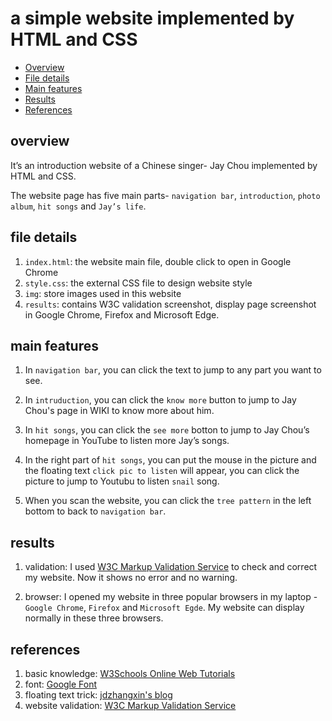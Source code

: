 # a simple website implemented by HTML and CSS

<!-- TOC -->
  - [Overview](#overview)
  - [File details](#file-details)
  - [Main features](#main-features)
  - [Results](#results)
  - [References](#references)
<!-- TOC -->

## overview
It’s an introduction website of a Chinese singer- Jay Chou implemented by HTML and CSS. 

The website page has five main parts- `navigation bar`, `introduction`, `photo album`, `hit songs` and `Jay’s life`.

## file details
1.	`index.html`: the website main file, double click to open in Google Chrome
2.	`style.css`: the external CSS file to design website style
3.	`img`: store images used in this website
4. `results`: contains W3C validation screenshot, display page screenshot in Google Chrome, Firefox and Microsoft Edge.


## main features
1.	In `navigation bar`, you can click the text to jump to any part you want to see.

2.	In `intruduction`, you can click the `know more` button to jump to Jay Chou's page in WIKI to know more about him.

3.	In `hit songs`, you can click the `see more` botton to jump to Jay Chou’s homepage in YouTube to listen more Jay’s songs.

1. In the right part of `hit songs`, you can put the mouse in the picture and the floating text `click pic to listen` will appear, you can click the picture to jump to Youtubu to listen `snail` song.

5.	When you scan the website, you can click the `tree pattern` in the left bottom to back to `navigation bar`.

## results
1. validation: I used [W3C Markup Validation Service](https://validator.w3.org/) to check and correct my website. Now it shows no error and no warning.
   
2. browser: I opened my website in three popular browsers in my laptop - `Google Chrome`, `Firefox` and `Microsoft Egde`. My website can display normally in these three browsers.

## references
1. basic knowledge: [W3Schools Online Web Tutorials](https://www.w3schools.com/)
2. font: [Google Font](https://fonts.google.com/)
3. floating text trick: [jdzhangxin's blog](https://www.jianshu.com/p/9fe74e34e3d3)
4. website validation: [W3C Markup Validation Service](https://validator.w3.org/)